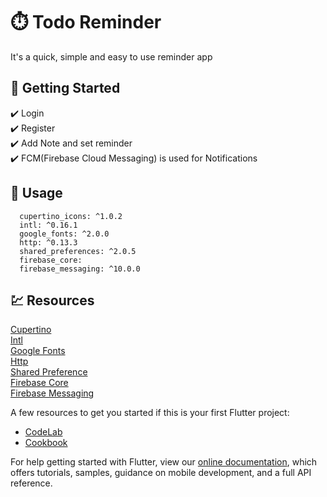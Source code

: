 # :stopwatch: Todo Reminder

It's a quick, simple and easy to use reminder app

## :dart: Getting Started
:heavy_check_mark: Login\
:heavy_check_mark: Register\
:heavy_check_mark: Add Note and set reminder\
:heavy_check_mark: FCM(Firebase Cloud Messaging) is used for Notifications

## :page_facing_up:	Usage

```Plugins
  cupertino_icons: ^1.0.2
  intl: ^0.16.1
  google_fonts: ^2.0.0
  http: ^0.13.3
  shared_preferences: ^2.0.5
  firebase_core:
  firebase_messaging: ^10.0.0
```

## :chart: Resources

[Cupertino](https://pub.dev/packages/cupertino_icons)\
[Intl](https://pub.dev/packages/intl)\
[Google Fonts](https://pub.dev/packages/google_fonts)\
[Http](https://pub.dev/packages/http)\
[Shared Preference](https://pub.dev/packages/shared_preferences)\
[Firebase Core](https://pub.dev/packages/firebase_core)\
[Firebase Messaging](https://pub.dev/packages/firebase_messaging)

A few resources to get you started if this is your first Flutter project:

- [CodeLab](https://flutter.dev/docs/get-started/codelab)
- [Cookbook](https://flutter.dev/docs/cookbook)

For help getting started with Flutter, view our
[online documentation](https://flutter.dev/docs), which offers tutorials,
samples, guidance on mobile development, and a full API reference.
